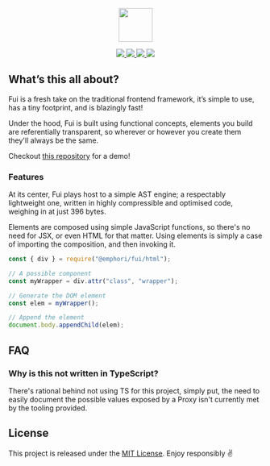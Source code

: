 <p align="center">
  <a href="#">
    <img src="https://cdn.jsdelivr.net/gh/emphori/fui@master/.github/logo-67x122@2x.png" width="67px" />
  </a>
</p>

<p align="center">
  <a href="https://www.npmjs.com/package/@emphori/fui">
    <img src="https://img.shields.io/npm/v/@emphori/fui.svg?style=flat-square" />
  </a>
  <a href="#">
    <img src="https://img.shields.io/github/workflow/status/Emphori/fui/Build.svg?style=flat-square" />
  </a>
  <a href="https://coveralls.io/github/Emphori/fui">
    <img src="https://img.shields.io/coveralls/github/Emphori/fui.svg?style=flat-square" />
  </a>
  <a href="https://lgtm.com/projects/g/Emphori/fui">
    <img src="https://img.shields.io/lgtm/grade/javascript/github/Emphori/fui.svg?style=flat-square">
  </a>
</p>

## What’s this all about?

Fui is a fresh take on the traditional frontend framework, it’s simple to use,
has a tiny footprint, and is blazingly fast!

Under the hood, Fui is built using functional concepts, elements you build are
referentially transparent, so wherever or however you create them they'll always
be the same.

Checkout [this repository](https://git.io/fjvBY) for a demo!

### Features

At its center, Fui plays host to a simple AST engine; a respectably lightweight
one, written in highly compressible and optimised code, weighing in at just 396
bytes.

Elements are composed using simple JavaScript functions, so there's no need for
JSX, or even HTML for that matter. Using elements is simply a case of importing
the composition, and then invoking it.

```javascript
const { div } = require("@emphori/fui/html");

// A possible component
const myWrapper = div.attr("class", "wrapper");

// Generate the DOM element
const elem = myWrapper();

// Append the element
document.body.appendChild(elem);
```

## FAQ

### Why is this not written in TypeScript?

There's rational behind not using TS for this project, simply put, the need to
easily document the possible values exposed by a Proxy isn't currently met by
the tooling provided.

## License

This project is released under the [MIT License](./LICENSE). Enjoy responsibly
✌️

